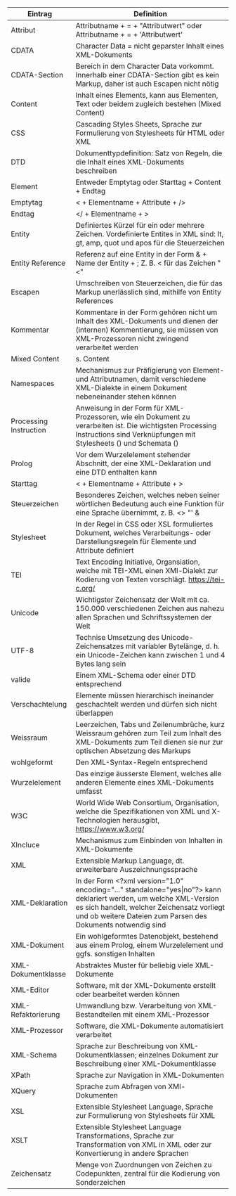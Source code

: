 |Eintrag|Definition|
|-------|----------|
|Attribut|Attributname + = + "Attributwert" oder Attributname + = + 'Attributwert'|
|CDATA|Character Data = nicht geparster Inhalt eines XML-Dokuments|
|CDATA-Section|Bereich in dem Character Data vorkommt. Innerhalb einer CDATA-Section gibt es kein Markup, daher ist auch Escapen nicht nötig|
|Content|Inhalt eines Elements, kann aus Elementen, Text oder beidem zugleich bestehen (Mixed Content)|
|CSS|Cascading Styles Sheets, Sprache zur Formulierung von Stylesheets für HTML oder XML|
|DTD|Dokumenttypdefinition: Satz von Regeln, die die Inhalt eines XML-Dokuments beschreiben|
|Element|Entweder Emptytag oder Starttag + Content + Endtag|
|Emptytag|< + Elementname + Attribute + />|
|Endtag|</ + Elementname + >|
|Entity|                  Definiertes Kürzel für ein oder mehrere Zeichen. Vordefinierte Entites in XML sind: lt, gt, amp, quot und apos für die Steuerzeichen|
|Entity Reference|        Referenz auf eine Entity in der Form & + Name der Entity + ; Z. B. &lt; für das Zeichen "<"|
|Escapen|                 Umschreiben von Steuerzeichen, die für das Markup unerlässlich sind, mithilfe von Entity References|
|Kommentar|               Kommentare in der Form <!-- + Inhalt + --> gehören nicht um Inhalt des XML-Dokuments und dienen der (internen) Kommentierung, sie müssen von XML-Prozessoren nicht zwingend verarbeitet werden|
|Mixed Content|		        s. Content|
|Namespaces|              Mechanismus zur Präfigierung von Element- und Attributnamen, damit verschiedene XML-Dialekte in einem Dokument nebeneinander stehen können|
|Processing Instruction|  Anweisung in der Form <? + Name + Attribute + ?> für XML-Prozessoren, wie ein Dokument zu verarbeiten ist. Die wichtigsten Processing Instructions sind Verknüpfungen mit Stylesheets (<?xml-stylesheet href="..."?>) und Schemata (<?xml-model href="..."?>)|
|Prolog|		            Vor dem Wurzelelement stehender Abschnitt, der eine XML-Deklaration und eine DTD enthalten kann|
|Starttag|		            < + Elementname + Attribute + >|
|Steuerzeichen|           Besonderes Zeichen, welches neben seiner wörtlichen Bedeutung auch eine Funktion für eine Sprache übernimmt, z. B. <> "' &|
|Stylesheet|              In der Regel in CSS oder XSL formuliertes Dokument, welches Verarbeitungs- oder Darstellungsregeln für Elemente und Attribute definiert|
|TEI|                     Text Encoding Initiative, Organsiation, welche mit TEI-XML einen XMl-Dialekt zur Kodierung von Texten vorschlägt. https://tei-c.org/|
|Unicode|                 Wichtigster Zeichensatz der Welt mit ca. 150.000 verschiedenen Zeichen aus nahezu allen Sprachen und Schriftssystemen der Welt|
|UTF-8|                   Technise Umsetzung des Unicode-Zeichensatzes mit variabler Bytelänge, d. h. ein Unicode-Zeichen kann zwischen 1 und 4 Bytes lang sein|
|valide|			            Einem XML-Schema oder einer DTD entsprechend|
|Verschachtelung|         Elemente müssen hierarchisch ineinander geschachtelt werden und dürfen sich nicht überlappen|
|Weissraum|               Leerzeichen, Tabs und Zeilenumbrüche, kurz Weissraum gehören zum Teil zum Inhalt des XML-Dokuments zum Teil dienen sie nur zur optischen Absetzung des Markups|
|wohlgeformt|		          Den XML-Syntax-Regeln entsprechend|
|Wurzelelement|		        Das einzige äusserste Element, welches alle anderen Elemente eines XML-Dokuments umfasst|
|W3C|                     World Wide Web Consortium, Organisation, welche die Spezifikationen von XML und X-Technologien herausgibt, https://www.w3.org/|
|XIncluce|                Mechanismus zum Einbinden von Inhalten in XML-Dokumente|
|XML|			                Extensible Markup Language, dt. erweiterbare Auszeichnungssprache|
|XML-Deklaration|         In der Form &lt;?xml version="1.0" encoding="..." standalone="yes&#124;no"?> kann deklariert werden, um welche XML-Version es sich handelt, welcher Zeichensatz vorliegt und ob weitere Dateien zum Parsen des Dokuments notwendig sind|
|XML-Dokument|	        Ein wohlgeformtes Datenobjekt, bestehend aus einem Prolog, einem Wurzelelement und ggfs. sonstigen Inhalten|
|XML-Dokumentklasse|    Abstraktes Muster für beliebig viele XML-Dokumente|
|XML-Editor|	          Software, mit der XML-Dokumente erstellt oder bearbeitet werden können|
|XML-Refaktorierung|Umwandlung bzw. Verarbeitung von XML-Bestandteilen mit einem XML-Prozessor|
|XML-Prozessor|		        Software, die XML-Dokumente automatisiert verarbeitet|
|XML-Schema|		          Sprache zur Beschreibung von XML-Dokumentklassen; einzelnes Dokument zur Beschreibung einer XML-Dokumentklasse|
|XPath|                   Sprache zur Navigation in XML-Dokumenten|
|XQuery|                  Sprache zum Abfragen von XMl-Dokumenten|
|XSL|                     Extensible Stylesheet Language, Sprache zur Formulierung von Stylesheets für XML|
|XSLT|                    Extensible Stylesheet Language Transformations, Sprache zur Transformation von XML in XML oder zur Konvertierung in andere Sprachen|
|Zeichensatz|             Menge von Zuordnungen von Zeichen zu Codepunkten, zentral für die Kodierung von Sonderzeichen|

